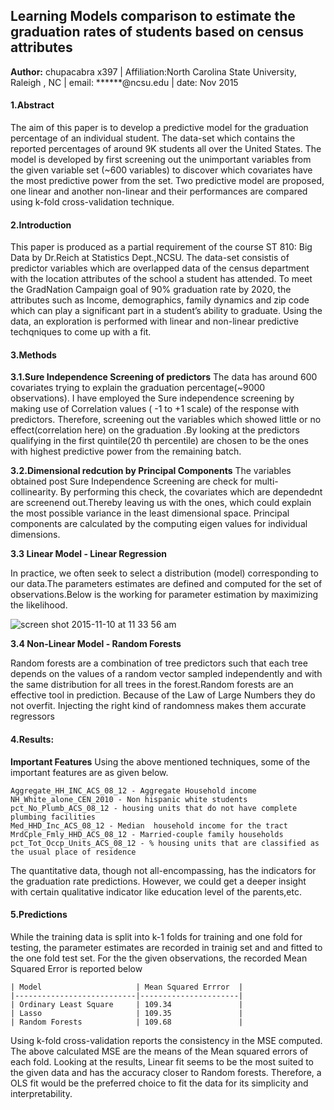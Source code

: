 ## Learning Models comparison to estimate the graduation rates of students based on census attributes
**Author:** chupacabra x397
| Affiliation:North Carolina State University, Raleigh , NC
| email: ******@ncsu.edu
| date: Nov 2015

#### 1.Abstract
The aim of this paper is to develop a predictive model for the graduation percentage of an individual student. The data-set which contains the reported percentages of around 9K students all over the United States. The model is developed by first screening out the unimportant variables from the given variable set (~600 variables) to discover which covariates have the most predictive power from the set. Two predictive model are proposed, one linear and another non-linear and their performances are compared using k-fold cross-validation technique.

#### 2.Introduction
This paper is produced as a partial requirement of the course ST 810: Big Data by Dr.Reich at Statistics Dept.,NCSU. The data-set consistis of predictor variables which are overlapped data of the census department with the location attributes of the school a student has attended. To meet the GradNation Campaign goal of 90% graduation rate by 2020, the attributes such as  Income, demographics, family dynamics and zip code which can play a significant part in a student’s ability to graduate. Using the data, an exploration is performed with linear and non-linear predictive techqniques to come up with a fit.

#### 3.Methods

**3.1.Sure Independence Screening of predictors**
The data has around 600 covariates trying to explain the graduation percentage(~9000 observations). I have employed the Sure independence screening by making use of Correlation values ( -1 to +1 scale) of the response with predictors. Therefore, screening out the variables which showed little or no effect(correlation here) on the graduation .By looking at the predictors qualifying in the first quintile(20 th percentile) are chosen to be the ones with highest predictive power from the remaining batch.

**3.2.Dimensional redcution by Principal Components**
The variables obtained post Sure Independence Screening are check for multi-collinearity. By performing this check, the covariates which are dependednt are screenend out.Thereby leaving us with the ones, which could explain the most possible variance in the least dimensional space. Principal components are calculated by the computing eigen values for individual dimensions.

**3.3 Linear Model - Linear Regression**

In practice, we often seek to select a distribution (model) corresponding to our data.The parameters estimates are defined and computed for the set of observations.Below is the working for parameter estimation by  maximizing the likelihood.

![screen shot 2015-11-10 at 11 33 56 am](https://cloud.githubusercontent.com/assets/10588000/11068381/ff74f56a-879e-11e5-8edb-b61db0deab40.png)

**3.4 Non-Linear Model - Random Forests**

Random forests are a combination of tree predictors such that each tree depends on the values of a random vector sampled independently and with the same distribution for all trees in the forest.Random forests are an effective tool in prediction. Because of the Law of Large Numbers they do not overfit. Injecting the right kind of randomness makes them accurate regressors

#### 4.Results:
**Important Features**
Using the above mentioned techniques, some of the important features are as given below. 

```
Aggregate_HH_INC_ACS_08_12 - Aggregate Household income
NH_White_alone_CEN_2010 - Non hispanic white students
pct_No_Plumb_ACS_08_12 - housing units that do not have complete plumbing facilities
Med_HHD_Inc_ACS_08_12 - Median  household income for the tract
MrdCple_Fmly_HHD_ACS_08_12 - Married-couple family households
pct_Tot_Occp_Units_ACS_08_12 - % housing units that are classified as the usual place of residence 
```
The quantitative data, though not all-encompassing, has the indicators for the graduation rate predictions. However, we could get a deeper insight with certain qualitative indicator like education level of the parents,etc.

#### 5.Predictions

While the training data is split into k-1 folds for training and one fold  for testing, the parameter estimates are recorded in trainig set and and fitted to the one fold test set. For the the given observations, the recorded Mean Squared Error is reported below
```
| Model                     | Mean Squared Errror  |
|---------------------------|----------------------|
| Ordinary Least Square     | 109.34               |
| Lasso                     | 109.35               |
| Random Forests            | 109.68               |
```

Using k-fold cross-validation reports the consistency in the MSE computed. The above calculated MSE are the means of the Mean squared errors of each fold. Looking at the results, Linear fit seems to be the most suited to the given data and has the accuracy closer to Random forests. Therefore, a OLS fit would be the preferred choice to fit the data for its simplicity and interpretability.

